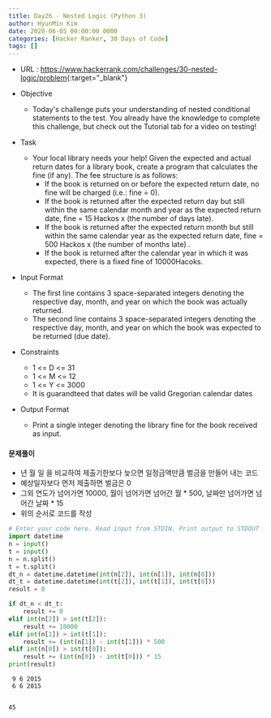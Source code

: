 ```yaml
---
title: Day26 - Nested Logic (Python 3)
author: HyunMin Kim
date: 2020-06-05 00:00:00 0000
categories: [Hacker Ranker, 30 Days of Code]
tags: []
---
```


- URL : <https://www.hackerrank.com/challenges/30-nested-logic/problem>{:target="_blank"}

- Objective
    - Today's challenge puts your understanding of nested conditional statements to the test. You already have the knowledge to complete this challenge, but check out the Tutorial tab for a video on testing!

- Task
    - Your local library needs your help! Given the expected and actual return dates for a library book, create a program that calculates the fine (if any). The fee structure is as follows:
        - If the book is returned on or before the expected return date, no fine will be charged (i.e.: fine = 0).
        - If the book is returned after the expected return day but still within the same calendar month and year as the expected return date, fine = 15 Hackos x (the number of days late).
        - If the book is returned after the expected return month but still within the same calendar year as the expected return date, fine = 500 Hackos x (the number of months late) .
        - If the book is returned after the calendar year in which it was expected, there is a fixed fine of 10000Hacoks.

- Input Format
    - The first line contains 3 space-separated integers denoting the respective day, month, and year on which the book was actually returned.
    - The second line contains 3 space-separated integers denoting the respective day, month, and year on which the book was expected to be returned (due date).

- Constraints
    - 1 <= D <= 31
    - 1 <= M <= 12
    - 1 <= Y <= 3000
    - It is guarandteed that dates will be valid Gregorian calendar dates

- Output Format
    - Print a single integer denoting the library fine for the book received as input.

#### 문제풀이
- 년 월 일 을 비교하여 제출기한보다 늦으면 일정금액만큼 벌금을 만들어 내는 코드
- 예상일자보다 먼저 제출하면 벌금은 0
- 그외 연도가 넘어가면 10000, 월이 넘어가면 넘어간 월 * 500, 날짜만 넘어가면 넘어간 날짜 * 15
- 위의 순서로 코드를 작성


```python
# Enter your code here. Read input from STDIN. Print output to STDOUT
import datetime
n = input()
t = input()
n = n.split()
t = t.split()
dt_n = datetime.datetime(int(n[2]), int(n[1]), int(n[0]))
dt_t = datetime.datetime(int(t[2]), int(t[1]), int(t[0]))
result = 0

if dt_n < dt_t:
    result += 0
elif int(n[2]) > int(t[2]):
    result += 10000
elif int(n[1]) > int(t[1]):
    result += (int(n[1]) - int(t[1])) * 500
elif int(n[0]) > int(t[0]):
    result += (int(n[0]) - int(t[0])) * 15
print(result)
```

     9 6 2015
     6 6 2015


    45
